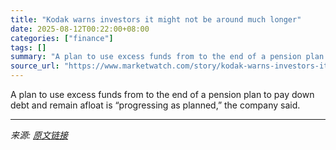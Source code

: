 ```yaml
---
title: "Kodak warns investors it might not be around much longer"
date: 2025-08-12T00:22:00+08:00
categories: ["finance"]
tags: []
summary: "A plan to use excess funds from to the end of a pension plan to pay down debt and remain afloat is “progressing as planned,” the company said."
source_url: "https://www.marketwatch.com/story/kodak-warns-investors-it-might-not-be-around-much-longer-6d405420?mod=mw_rss_topstories"
---
```


A plan to use excess funds from to the end of a pension plan to pay down debt and remain afloat is “progressing as planned,” the company said.

---

*来源: [原文链接](https://www.marketwatch.com/story/kodak-warns-investors-it-might-not-be-around-much-longer-6d405420?mod=mw_rss_topstories)*

